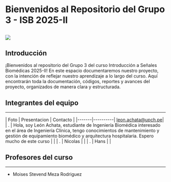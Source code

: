 # Bienvenidos al Repositorio del Grupo 3 - ISB 2025-II
![]([https://code.visualstudio.com/assets/images/code-stable.png](https://www.google.com/url?sa=i&url=https%3A%2F%2Fwww.linkedin.com%2Fposts%2Fchildmindscience_eeg-mentalhealth-brain-activity-7266864161270255617-4HfI&psig=AOvVaw1J4gwt6ODI1Z_EyAJH4oSy&ust=1755916552173000&source=images&cd=vfe&opi=89978449&ved=0CBQQjRxqFwoTCODspo2xnY8DFQAAAAAdAAAAABAM))
---
## Introducción
¡Bienvenidos al repositorio del Grupo 3 del curso Introducción a Señales Biomédicas 2025-II!
En este espacio documentaremos nuestro proyecto, con la intención de reflejar nuestro aprendizaje a lo largo del curso. Aquí encontrarán toda la documentación, códigos, reportes y avances del proyecto, organizados de manera clara y estructurada.
## Integrantes del equipo
---
| Foto  | Presentacion     | Contacto |
|-------|----------|  leon.achata@upch.pe|
| . | Hola, soy León Achata, estudiante de Ingeniería Biomédica interesado en el área de Ingeniería Clínica, tengo conocimientos de mantenimiento y gestión de equipamiento biomédico y arquitectura hospitalaria. Espero mucho de este curso |  |
| . | Nicolas  |  |
| . | Hans |  |

## Profesores del curso
---
* Moises Stevend Meza Rodriguez
